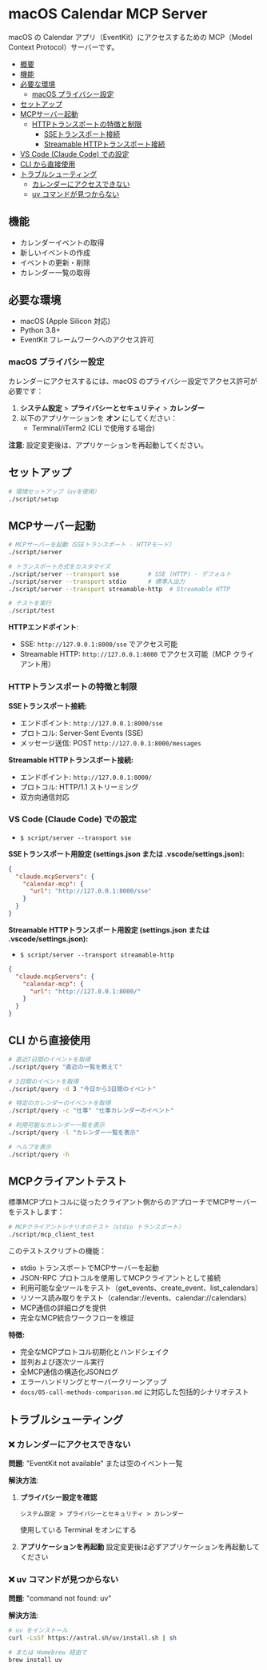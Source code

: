 # macOS Calendar MCP Server

macOS の Calendar アプリ（EventKit）にアクセスするための MCP（Model Context Protocol）サーバーです。

<!-- TOC -->
- [概要](#macos-calendar-mcp-server)
- [機能](#機能)
- [必要な環境](#必要な環境)
  - [macOS プライバシー設定](#macos-プライバシー設定)
- [セットアップ](#セットアップ)
- [MCPサーバー起動](#mcpサーバー起動)
  - [HTTPトランスポートの特徴と制限](#httpトランスポートの特徴と制限)
    - [SSEトランスポート接続](#sseトランスポート接続)
    - [Streamable HTTPトランスポート接続](#streamable-httptランスポート接続)
- [VS Code (Claude Code) での設定](#vs-code-claude-code-での設定)
- [CLI から直接使用](#cli-から直接使用)
- [トラブルシューティング](#トラブルシューティング)
  - [カレンダーにアクセスできない](#❌-カレンダーにアクセスできない)
  - [uv コマンドが見つからない](#❌-uv-コマンドが見つからない)
<!-- /TOC -->

## 機能

- カレンダーイベントの取得
- 新しいイベントの作成
- イベントの更新・削除
- カレンダー一覧の取得

## 必要な環境

- macOS (Apple Silicon 対応)
- Python 3.8+
- EventKit フレームワークへのアクセス許可

### macOS プライバシー設定

カレンダーにアクセスするには、macOS のプライバシー設定でアクセス許可が必要です：

1. **システム設定** > **プライバシーとセキュリティ** > **カレンダー**
2. 以下のアプリケーションを **オン** にしてください：
   - Terminal/iTerm2 (CLI で使用する場合)

**注意**: 設定変更後は、アプリケーションを再起動してください。

## セットアップ

```bash
# 環境セットアップ（uvを使用）
./script/setup
```

## MCPサーバー起動

```bash
# MCPサーバーを起動（SSEトランスポート - HTTPモード）
./script/server

# トランスポート方式をカスタマイズ
./script/server --transport sse        # SSE (HTTP) - デフォルト
./script/server --transport stdio      # 標準入出力
./script/server --transport streamable-http  # Streamable HTTP

# テストを実行
./script/test
```

**HTTPエンドポイント**:
- SSE: `http://127.0.0.1:8000/sse` でアクセス可能
- Streamable HTTP: `http://127.0.0.1:8000` でアクセス可能（MCP クライアント用）

### HTTPトランスポートの特徴と制限

**SSEトランスポート接続:**
- エンドポイント: `http://127.0.0.1:8000/sse`
- プロトコル: Server-Sent Events (SSE)
- メッセージ送信: POST `http://127.0.0.1:8000/messages`

**Streamable HTTPトランスポート接続:**
- エンドポイント: `http://127.0.0.1:8000/`
- プロトコル: HTTP/1.1 ストリーミング
- 双方向通信対応


### VS Code (Claude Code) での設定

- `$ script/server --transport sse`

**SSEトランスポート用設定 (settings.json または .vscode/settings.json):**
```json
{
  "claude.mcpServers": {
    "calendar-mcp": {
      "url": "http://127.0.0.1:8000/sse"
    }
  }
}
```

**Streamable HTTPトランスポート用設定 (settings.json または .vscode/settings.json):**

- `$ script/server --transport streamable-http`

```json
{
  "claude.mcpServers": {
    "calendar-mcp": {
      "url": "http://127.0.0.1:8000/"
    }
  }
}
```

## CLI から直接使用

```bash
# 直近7日間のイベントを取得
./script/query "直近の一覧を教えて"

# 3日間のイベントを取得
./script/query -d 3 "今日から3日間のイベント"

# 特定のカレンダーのイベントを取得
./script/query -c "仕事" "仕事カレンダーのイベント"

# 利用可能なカレンダー一覧を表示
./script/query -l "カレンダー一覧を表示"

# ヘルプを表示
./script/query -h
```

## MCPクライアントテスト

標準MCPプロトコルに従ったクライアント側からのアプローチでMCPサーバーをテストします：

```bash
# MCPクライアントシナリオのテスト（stdio トランスポート）
./script/mcp_client_test
```

このテストスクリプトの機能：
- stdio トランスポートでMCPサーバーを起動
- JSON-RPC プロトコルを使用してMCPクライアントとして接続
- 利用可能な全ツールをテスト（get_events、create_event、list_calendars）
- リソース読み取りをテスト（calendar://events、calendar://calendars）
- MCP通信の詳細ログを提供
- 完全なMCP統合ワークフローを検証

**特徴:**
- 完全なMCPプロトコル初期化とハンドシェイク
- 並列および逐次ツール実行
- 全MCP通信の構造化JSONログ
- エラーハンドリングとサーバークリーンアップ
- `docs/05-call-methods-comparison.md` に対応した包括的シナリオテスト

## トラブルシューティング

### ❌ カレンダーにアクセスできない

**問題**: "EventKit not available" または空のイベント一覧

**解決方法**:
1. **プライバシー設定を確認**
   ```
   システム設定 > プライバシーとセキュリティ > カレンダー
   ```
   使用している Terminal をオンにする

2. **アプリケーションを再起動**
   設定変更後は必ずアプリケーションを再起動してください


### ❌ uv コマンドが見つからない

**問題**: "command not found: uv"

**解決方法**:
```bash
# uv をインストール
curl -LsSf https://astral.sh/uv/install.sh | sh

# または Homebrew 経由で
brew install uv
```
